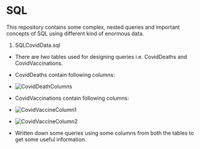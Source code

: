 # SQL
This repository contains some complex, nested queries and important concepts of SQL using different kind of enormous data.

1. SQLCovidData.sql
- There are two tables used for designing queries i.e. CovidDeaths and CovidVaccinations.

- CovidDeaths contain following columns: 

- ![CovidDeathColumns](https://user-images.githubusercontent.com/71366844/147891334-769437df-ca65-455f-82cd-8b0297fdbac4.png)

- CovidVaccinations contain following columns:

- ![CovidVaccineColumn1](https://user-images.githubusercontent.com/71366844/147891393-17fed46c-0bb3-406a-9ddb-1923e09e2260.png)

- ![CovidVaccineColumn2](https://user-images.githubusercontent.com/71366844/147891396-ee6ef614-4ebc-4d3d-b45a-d80522db4232.png)

- Written down some queries using some columns from both the tables to get some useful information.
